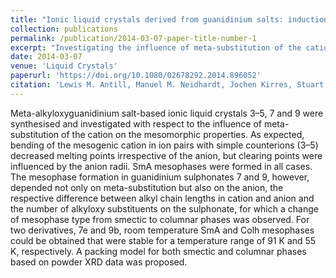 ```yaml
---
title: "Ionic liquid crystals derived from guanidinium salts: induction of columnar mesophases by bending of the cationic core"
collection: publications
permalink: /publication/2014-03-07-paper-title-number-1
excerpt: "Investigating the influence of meta-substitution of the cation on the mesomorphic properties.<br/><img src='/images/liqcrys.jpg'>"
date: 2014-03-07
venue: 'Liquid Crystals'
paperurl: 'https://doi.org/10.1080/02678292.2014.896052'
citation: 'Lewis M. Antill, Manuel M. Neidhardt, Jochen Kirres, Stuart Beardsworth, Markus Mansueto, Angelika Baro, and Sabine Laschat. (2014). &quot;Ionic liquid crystals derived from guanidinium salts: induction of columnar mesophases by bending of the cationic core.&quot; <i>Liquid Crystals</i>,  41 (7), 976-985.'
---
```

Meta-alkyloxyguanidinium salt-based ionic liquid crystals 3–5, 7 and 9 were synthesised and investigated with respect to the influence of meta-substitution of the cation on the mesomorphic properties. As expected, bending of the mesogenic cation in ion pairs with simple counterions (3–5) decreased melting points irrespective of the anion, but clearing points were influenced by the anion radii. SmA mesophases were formed in all cases. The mesophase formation in guanidinium sulphonates 7 and 9, however, depended not only on meta-substitution but also on the anion, the respective difference between alkyl chain lengths in cation and anion and the number of alkyloxy substituents on the sulphonate, for which a change of mesophase type from smectic to columnar phases was observed. For two derivatives, 7e and 9b, room temperature SmA and Colh mesophases could be obtained that were stable for a temperature range of 91 K and 55 K, respectively. A packing model for both smectic and columnar phases based on powder XRD data was proposed.